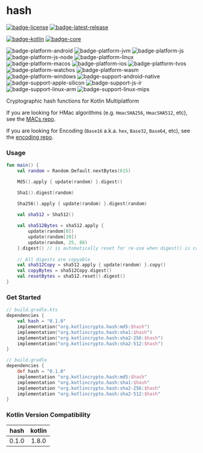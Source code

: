 # hash
[![badge-license]][url-license]
[![badge-latest-release]][url-latest-release]

[![badge-kotlin]][url-kotlin]
[![badge-core]][url-core]

![badge-platform-android]
![badge-platform-jvm]
![badge-platform-js]
![badge-platform-js-node]
![badge-platform-linux]
![badge-platform-macos]
![badge-platform-ios]
![badge-platform-tvos]
![badge-platform-watchos]
![badge-platform-wasm]
![badge-platform-windows]
![badge-support-android-native]
![badge-support-apple-silicon]
![badge-support-js-ir]
![badge-support-linux-arm]
![badge-support-linux-mips]

Cryptographic hash functions for Kotlin Multiplatform

If you are looking for HMac algorithms (e.g. `HmacSHA256`, `HmacSHA512`, etc), see the [MACs repo][url-macs].

If you are looking for Encoding (`Base16` a.k.a. `hex`, `Base32`, `Base64`, etc), see the [encoding repo][url-encoding].

### Usage

```kotlin
fun main() {
    val random = Random.Default.nextBytes(615)

    Md5().apply { update(random) }.digest()

    Sha1().digest(random)

    Sha256().apply { update(random) }.digest(random)

    val sha512 = Sha512()
    
    val sha512Bytes = sha512.apply {
        update(random[0])
        update(random[20])
        update(random, 25, 88)
    }.digest() // is automatically reset for re-use when digest() is called
    
    // All digests are copyable
    val sha512Copy = sha512.apply { update(random) }.copy()
    val copyBytes = sha512Copy.digest()
    val resetBytes = sha512.reset().digest()
}
```

### Get Started

<!-- TAG_VERSION -->

```kotlin
// build.gradle.kts
dependencies {
    val hash = "0.1.0"
    implementation("org.kotlincrypto.hash:md5:$hash")
    implementation("org.kotlincrypto.hash:sha1:$hash")
    implementation("org.kotlincrypto.hash:sha2-256:$hash")
    implementation("org.kotlincrypto.hash:sha2-512:$hash")
}
```

<!-- TAG_VERSION -->

```groovy
// build.gradle
dependencies {
    def hash = "0.1.0"
    implementation "org.kotlincrypto.hash:md5:$hash"
    implementation "org.kotlincrypto.hash:sha1:$hash"
    implementation "org.kotlincrypto.hash:sha2-256:$hash"
    implementation "org.kotlincrypto.hash:sha2-512:$hash"
}
```

### Kotlin Version Compatibility

<!-- TAG_VERSION -->

| hash  | kotlin |
|:-----:|:------:|
| 0.1.0 | 1.8.0  |

<!-- TAG_VERSION -->
[badge-latest-release]: https://img.shields.io/badge/latest--release-0.1.0-blue.svg?style=flat
[badge-license]: https://img.shields.io/badge/license-Apache%20License%202.0-blue.svg?style=flat

<!-- TAG_DEPENDENCIES -->
[badge-kotlin]: https://img.shields.io/badge/kotlin-1.8.0-blue.svg?logo=kotlin
[badge-core]: https://img.shields.io/badge/kotlincrypto.core-0.1.0-blue.svg

<!-- TAG_PLATFORMS -->
[badge-platform-android]: http://img.shields.io/badge/-android-6EDB8D.svg?style=flat
[badge-platform-jvm]: http://img.shields.io/badge/-jvm-DB413D.svg?style=flat
[badge-platform-js]: http://img.shields.io/badge/-js-F8DB5D.svg?style=flat
[badge-platform-js-node]: https://img.shields.io/badge/-nodejs-68a063.svg?style=flat
[badge-platform-linux]: http://img.shields.io/badge/-linux-2D3F6C.svg?style=flat
[badge-platform-macos]: http://img.shields.io/badge/-macos-111111.svg?style=flat
[badge-platform-ios]: http://img.shields.io/badge/-ios-CDCDCD.svg?style=flat
[badge-platform-tvos]: http://img.shields.io/badge/-tvos-808080.svg?style=flat
[badge-platform-watchos]: http://img.shields.io/badge/-watchos-C0C0C0.svg?style=flat
[badge-platform-wasm]: https://img.shields.io/badge/-wasm-624FE8.svg?style=flat
[badge-platform-windows]: http://img.shields.io/badge/-windows-4D76CD.svg?style=flat
[badge-support-android-native]: http://img.shields.io/badge/support-[AndroidNative]-6EDB8D.svg?style=flat
[badge-support-apple-silicon]: http://img.shields.io/badge/support-[AppleSilicon]-43BBFF.svg?style=flat
[badge-support-js-ir]: https://img.shields.io/badge/support-[js--IR]-AAC4E0.svg?style=flat
[badge-support-linux-arm]: http://img.shields.io/badge/support-[LinuxArm]-2D3F6C.svg?style=flat
[badge-support-linux-mips]: http://img.shields.io/badge/support-[LinuxMIPS]-2D3F6C.svg?style=flat

[url-latest-release]: https://github.com/KotlinCrypto/hash/releases/latest
[url-license]: https://www.apache.org/licenses/LICENSE-2.0.txt
[url-kotlin]: https://kotlinlang.org
[url-core]: https://github.com/KotlinCrypto/core
[url-encoding]: https://github.com/05nelsonm/encoding
[url-macs]: https://github.com/KotlinCrypto/MACs
